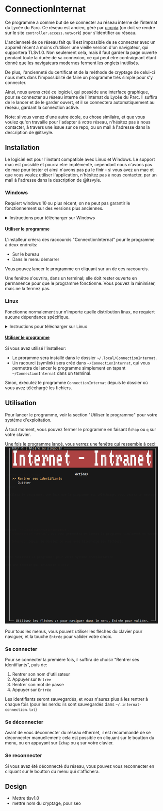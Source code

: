 # ConnectionInternat

Ce programme a comme but de se connecter au réseau interne de l'internat du Lycée du Parc. Ce réseau est ancien, géré par [ucopia](https://ucopia.com/en/) (on doit se rendre sur le site `controller.access.network`) pour s'identifier au réseau.

L'ancienneté de ce réseau fait qu'il est impossible de se connecter avec un appareil récent à moins d'utiliser une vieille version d'un navigateur, qui supportera TLSv1.0. Non seulement cela, mais il faut garder la page ouverte pendant toute la durée de sa connexion, ce qui peut etre contraignant étant donné que les navigateurs modernes ferment les onglets inutilisés.

De plus, l'ancienneté du certificat et de la méthode de cryptage de celui-ci nous mets dans l'impossibilité de faire un programme très simple pour s'y connecter.

Ainsi, nous avons créé ce logiciel, qui possède une interface graphique, pour se connecter au réseau interne de l'internat du Lycée du Parc. Il suffira de le lancer et de le garder ouvert, et il se connectera automatiquement au réseau, gardant la connection active.

Note: si vous venez d'une autre école, ou chose similaire, et que vous voulez qu'on travaille pour l'adapter à votre réseau, n'hésitez pas à nous contacter, à travers une issue sur ce repo, ou un mail à l'adresse dans la description de @itsvyle.

## Installation

Le logiciel est pour l'instant compatible avec Linux et Windows. Le support mac est possible et pourra etre implémenté, cependant nous n'avons pas de mac pour tester et ainsi n'avons pas pu le finir - si vous avez un mac et que vous voulez utiliser l'application, n'hésitez pas à nous contacter, par un mail à l'adresse dans la description de @itsvyle.

### Windows

Requiert windows 10 ou plus récent; on ne peut pas garantir le fonctionnement sur des versions plus anciennes.

<details>
  <summary>Instructions pour télécharger sur Windows</summary>

## 1. Télécharger l'installeur

Cliquer ici pour télécharger l'installeur: [installer-ConnectionInternat-windows.exe](https://github.com/ntillier/ConnectionInternat/releases/latest/download/installer-ConnectionInternat-windows.exe)

## 2. Exécuter l'installeur

Ici, windows vous informera que le programme n'est pas reconnu - c'est normal, étant donné que nous ne sommes pas une entreprise reconnue par Microsoft. Cependant, vous pouvez cliquer sur "Plus d'informations" et "Exécuter quand même" (voir ci-dessous).

**Attention**: vous aurez besoin d'etre connecté à internet pour que l'installeur puisse télécharger les fichiers nécessaires.

### 1. Cliquer sur "Informations supplémentaires"

![Cliquer sur "Informations supplémentaires"](./.github/assets/windows-protect-step-1.png)

### 2. Cliquer sur "Exécuter quand même"

![Cliquer sur "Exécuter quand même"](./.github/assets/windows-protect-step-2.png)

Pour ce qui de la sécurité de l'installeur et du programme, vous pouvez consulter le code source, qui est ouvert et disponible sur ce repo; les fichiers générés sont créés par github directement à partir du code source, et sont donc sûrs.

## 3. Attendre que l'installation se fasse

Un terminal de texte s'ouvrira, et installera le programme. Une fois que le programme est téléchargé, vous verrez un message de confirmation, et pourrez appuyer sur entrée pour quitter l'installeur.

</details>

#### <ins>Utiliser le programme</ins>

L'installeur créera des raccourcis "ConnectionInternat" pour le programme à deux endroits:

- Sur le bureau
- Dans le menu démarrer

Vous pouvez lancer le programme en cliquant sur un de ces raccourcis.

Une fenêtre s'ouvrira, dans un terminal; elle doit rester ouverte en permanence pour que le programme fonctionne. Vous pouvez la minimiser, mais ne la fermez pas.

### Linux

Fonctionne normalement sur n'importe quelle distribution linux, ne requiert aucune dépendance spécifique.

<details>
  <summary>Instructions pour télécharger sur Linux</summary>

Sur linux, vous avez plus le choix: vous pouvez utiliser l'installeur, ou télécharger directement les fichiers et les exécuter, depuis la [page releases](https://github.com/ntillier/ConnectionInternat/releases/latest/). Si vous utilisez cette dernière méthode, faites attention à bien garder l'éxécutable backend (`ConnectionInternat-backend.exe`) dans le meme dossier que l'éxécutable frontend (`ConnectionInternat`).

Pour utiliser l'installeur (recommandé), suivez les instructions ci-dessous.

## 1. Télécharger l'installeur

Téléchargez l'installeur en cliquant sur le lien ci-dessous:

- Pour Linux 64 bits sur x86: [installer-ConnectionInternat-linux-amd64](https://github.com/ntillier/ConnectionInternat/releases/latest/download/installer-ConnectionInternat-linux-amd64)
- Pour Linux 64 bits sur arm: [installer-ConnectionInternat-linux-arm64](https://github.com/ntillier/ConnectionInternat/releases/latest/download/installer-ConnectionInternat-linux-arm64)

## 2. Exécuter l'installeur

Ouvrez un terminal, et naviguez jusqu'au dossier où vous avez téléchargé l'installeur. Vous pouvez ensuite exécuter l'installeur en tapant la commande suivante:

```bash
chmod +x installer-ConnectionInternat-linux-<votre architecture>
./installer-ConnectionInternat-linux-<votre architecture>
```

## 3. Attendre que l'installation se fasse

Un terminal de texte s'ouvrira, et installera le programme. Une fois que le programme est téléchargé, vous verrez un message de confirmation, et pourrez appuyer sur entrée pour quitter l'installeur.

</details>

#### <ins>Utiliser le programme</ins>

Si vous avez utilisé l'installeur:

- Le proramme sera installé dans le dossier `~/.local/ConnectionInternat`.
- Un racourci (symlink) sera créé dans `~/ConnectionInternat`, qui vous permettra de lancer le programme simplement en tapant `~/ConnectionInternat` dans un terminal.

Sinon, éxécutez le programme `ConnectionInternat` depuis le dossier où vous avez téléchargé les fichiers.

## Utilisation

Pour lancer le programme, voir la section "Utiliser le programme" pour votre système d'exploitation.

À tout moment, vous pouvez fermer le programme en faisant `Échap` ou `q` sur votre clavier.

Une fois le programme lancé, vous verrez une fenêtre qui ressemble à ceci:
![Initial vue](./.github/assets/usage-1.png)

Pour tous les menus, vous pouvez utiliser les flèches du clavier pour naviguer, et la touche `Entrée` pour valider votre choix.

### Se connecter

Pour se connecter la première fois, il suffira de choisir "Rentrer ses identifiants", puis de:

1. Rentrer son nom d'utilisateur
2. Appuyer sur `Entrée`
3. Rentrer son mot de passe
4. Appuyer sur `Entrée`

Les identifiants seront sauvegardés, et vous n'aurez plus à les rentrer à chaque fois (pour les nerds: ils sont sauvegardés dans `~/.internat-connection.txt`)

### Se déconnecter

Avant de vous déconnecter du réseau ethernet, il est recommandé de se déconnecter manuellement: cela est possible en cliquant sur le boutton du menu, ou en appuyant sur `Échap` ou `q` sur votre clavier.

### Se reconnecter

Si vous avez été déconnecté du réseau, vous pouvez vous reconnecter en cliquant sur le boutton du menu qui s'affichera.

## Design

- Mettre tlsv1.0
- mettre nom du cryptage, pour seo
